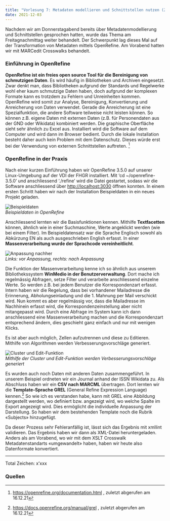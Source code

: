 ```yaml
---
title: "Vorlesung 7: Metadaten modellieren und Schnittstellen nutzen (2/2)"
date: 2021-12-03
---
```


Nachdem wir am Donnerstagabend bereits über Metadatenmodellierung und Schnittstellen gesprochen hatten, wurde das Thema am Freitagnachmittag weiter behandelt. Der Schwerpunkt lag dieses Mal auf der Transformation von Metadaten mittels OpenRefine. Am Vorabend hatten wir mit MARCedit Crosswalks behandelt.

### Einführung in OpenRefine
**OpenRefine ist ein freies open source Tool für die Bereinigung von schmutzigen Daten**. Es wird häufig in Bibliotheken und Archiven eingesetzt. Zwar denkt man, dass Bibliotheken aufgrund der Standards und Regelwerke wohl eher kaum schmutzige Daten haben, doch aufgrund der komplexen Formate kann es trotzdem zu Fehlern und Unreinheiten kommen. OpenRefine wird somit zur Analyse, Bereinigung, Konvertierung und Anreicherung von Daten verwendet. Gerade die Anreicherung ist eine Spezialfunktion, die andere Software teilweise nicht leisten können. So können z.B. eigene Daten mit externen Daten (z.B. für Personendaten aus der GND oder Wikidata) kombiniert werden. Die graphische Oberfläche sieht sehr ähnlich zu Excel aus. Installiert wird die Software auf dem Computer und wird dann im Browser bedient. Durch die lokale Installation besteht daher auch kein Problem mit dem Datenschutz. Dieses würde erst bei der Verwendung von externen Schnittstellen auftreten. [^1] 

### OpenRefine in der Praxis
Nach einer kurzen Einführung haben wir OpenRefine 3.5.0 auf unserer Linux-Umgebung auf der VDI der FHGR installiert. Mit ‘cd ~/openrefine-3.5.0’ und anschliessend ‘./refine’ wird die Datei gestartet, sodass wir die Software anschliessend über [http://localhost:3030]( http://localhost:3333) öffnen konnten.
In einem ersten Schritt haben wir nach der Installation Beispieldaten in ein neues Projekt geladen. 

![Beispieldaten](https://i.ibb.co/Lkgy5LH/07-Open-Refine01.png) <br>
<i>Beispieldaten in OpenRefine</i>

Anschliessend lernten wir die Basisfunktionen kennen. Mithilfe **Textfacetten** können, ähnlich wie in einer Suchmaschine, Werte angeklickt werden (wie bei einem Filter). Im Beispieldatensatz war die Sprache Englisch sowohl als Abkürzung EN als auch ausgeschrieben English erfasst. In einer **Massenverarbeitung wurde der Sprachcode vereinheitlicht**. 

![Anpassung nachher](https://i.ibb.co/hsVNwCC/07-Open-Refine02.png) <br>
<i>Links: vor Anpassung, rechts: nach Anpassung</i>

Die Funktion der Massenverarbeitung kenne ich so ähnlich aus unserem Bibliothekssystem **WinMedio in der Benutzerverwaltung**. Dort mache ich regelmässig Abfragen, setze Filter und verarbeite anschliessend einzelne Werte. So werden z.B. bei jedem Benutzer die Korrespondenzart erfasst. Intern haben wir die Regelung, dass bei vorhandener Mailadresse die Erinnerung, Abholungseinladung und die 1. Mahnung per Mail verschickt wird. Nun kommt es aber regelmässig vor, dass die Mailadresse im Nachhinein erfasst wird, die Korrespondenzeinstellung aber nicht mitangepasst wird. Durch eine Abfrage im System kann ich dann anschliessend eine Massenverarbeitung machen und die Korrespondenzart entsprechend ändern, dies geschieht ganz einfach und nur mit wenigen Klicks.

Es ist aber auch möglich, Zellen aufzutrennen und diese zu Editieren. Mithilfe von Algorithmen werden Verbesserungsvorschläge generiert. 

![Cluster und Edit-Funktion](https://i.ibb.co/XsmMdv7/07-Open-Refine03.png) <br>
<i>Mithilfe der Cluster und Edit-Funktion werden Verbesserungsvorschläge generiert</i>

Es wurden auch noch Daten mit anderen Daten zusammengeführt. In unserem Beispiel ordneten wir ein Journal anhand der ISSN Wikidata zu. Als Abschluss haben wir ein **CSV nach MARCML** übertragen. Dort lernten wir die **Template-Sprache GREL** (General Refine Expression Language) kennen.[^2] So wie ich es verstanden habe, kann mit GREL eine Abbildung dargestellt werden, wo definiert bzw. angezeigt wird, wo welche Spalte im Export angezeigt wird. Dies ermöglicht die individuelle Anpassung der Darstellung. So haben wir dem bestehenden Template noch die Rubrik «Subjects» hinzugefügt.

Da dieser Prozess sehr Fehleranfällig ist, lässt sich das Ergebnis mit xmllint validieren. Das Ergebnis haben wir dann als XML-Datei heruntergeladen. Anders als am Vorabend, wo wir mit dem XSLT Crosswalk Metadatenstandarts «umgewandelt» haben, haben wir heute also Datenformate konvertiert.

---
Total Zeichen: x’xxx

### Quellen
[^1]: <https://openrefine.org/documentation.html> , zuletzt abgerufen am 16.12.21
[^2]: <https://docs.openrefine.org/manual/grel> , zuletzt abgerufen am 16.12.21
